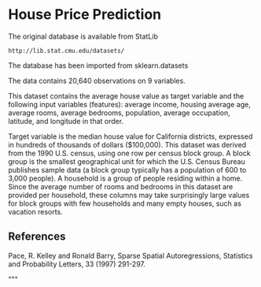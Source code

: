 # House Price Prediction

The original database is available from StatLib

    http://lib.stat.cmu.edu/datasets/

The database has been imported from sklearn.datasets

The data contains 20,640 observations on 9 variables.

This dataset contains the average house value as target variable
and the following input variables (features): average income,
housing average age, average rooms, average bedrooms, population,
average occupation, latitude, and longitude in that order.

Target variable is the median house value for California districts,
expressed in hundreds of thousands of dollars ($100,000). This 
dataset was derived from the 1990 U.S. census, using one row per 
census block group. A block group is the smallest geographical unit 
for which the U.S. Census Bureau publishes sample data (a block group 
typically has a population of 600 to 3,000 people). A household is a
group of people residing within a home. Since the average number of 
rooms and bedrooms in this dataset are provided per household, these 
columns may take surprisingly large values for block groups with few 
households and many empty houses, such as vacation resorts.

References
----------

Pace, R. Kelley and Ronald Barry, Sparse Spatial Autoregressions,
Statistics and Probability Letters, 33 (1997) 291-297.

"""

